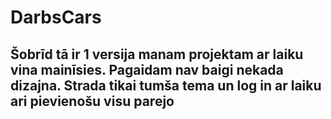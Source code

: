 # DarbsCars

## Šobrīd tā ir 1 versija manam projektam ar laiku vina mainīsies. Pagaidam nav baigi nekada dizajna. Strada tikai tumša tema un log in ar laiku ari pievienošu visu parejo 